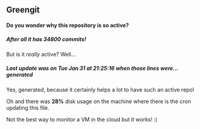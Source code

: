 ## Greengit

#### Do you wonder why this repository is so active?

##### After all it has 34800 commits!

But is it *really* active? Well...

##### Last update was on Tue Jan 31 at 21:25:16 when those lines were... generated

Yes, generated, because it certainly helps a lot to have such an active repo!

Oh and there was **28%** disk usage on the machine
where there is the cron updating this file.

Not the best way to monitor a VM in the cloud but it works! :)
